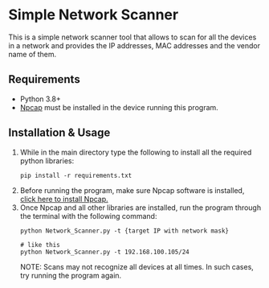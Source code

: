 # Simple Network Scanner
This is a simple network scanner tool that allows to scan for all the devices in a network and provides the IP addresses, MAC addresses and the vendor name of them.

## Requirements
- Python 3.8+
- [Npcap](https://npcap.com) must be installed in the device running this program.

## Installation & Usage
1. While in the main directory type the following to install all the required python libraries:
   ```
   pip install -r requirements.txt
   ```
2. Before running the program, make sure Npcap software is installed, [click here to install Npcap.](https://npcap.com)
3. Once Npcap and all other libraries are installed, run the program through the terminal with the following command:
   ```
   python Network_Scanner.py -t {target IP with network mask}

   # like this
   python Network_Scanner.py -t 192.168.100.105/24
   ```
   NOTE: Scans may not recognize all devices at all times. In such cases, try running the program again.
